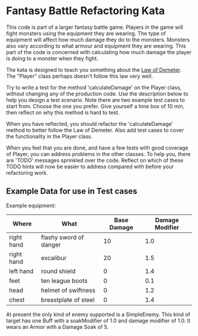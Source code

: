 Fantasy Battle Refactoring Kata
===============================

This code is part of a larger fantasy battle game. Players in the game will fight monsters using the equipment they are wearing. The type of equipment will affect how much damage they do to the monsters. Monsters also vary according to what armour and equipment they are wearing. This part of the code is concerned with calculating how much damage the player is doing to a monster when they fight. 

The kata is designed to teach you something about the [Law of Demeter](https://en.wikipedia.org/wiki/Law_of_Demeter). The "Player" class perhaps doesn't follow this law very well.

Try to write a test for the method 'calculateDamage' on the Player class, without changing any of the production code. Use the description below to help you design a test scenario. Note there are two example test cases to start from. Choose the one you prefer. Give yourself a time box of 10 min, then reflect on why this method is hard to test.

When you have reflected, you should refactor the 'calculateDamage' method to better follow the Law of Demeter. Also add test cases to cover the functionality in the Player class.

When you feel that you are done, and have a few tests with good coverage of Player, you can address problems in the other classes. To help you, there are 'TODO' messages sprinkled over the code. Reflect on which of these TODO hints will now be easier to address compared with before your refactoring work. 

Example Data for use in Test cases
----------------------------------

Example equipment:

| Where     | What            | Base Damage | Damage Modifier |
|-----------|-----------------|-------------|-----------------|
| right hand|  flashy sword of danger | 10  | 1.0             |
| right hand|  excalibur              | 20  | 1.5             |
| left hand |  round shield           |  0  | 1.4             |
| feet      |  ten league boots       |  0  | 0.1             |
| head      |  helmet of swiftness    |  0  | 1.2             |
| chest     |  breastplate of steel   |  0  | 1.4             |

At present the only kind of enemy supported is a SimpleEnemy. This
kind of target has one Buff with a soakModifier of 1.0 and damage 
modifier of 1.0. It wears an Armor with a Damage Soak of 5.


